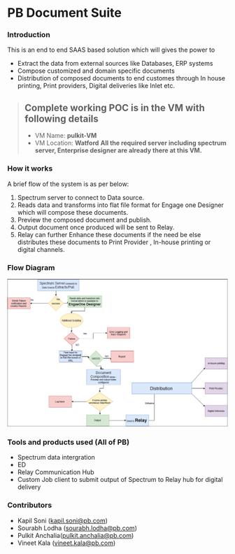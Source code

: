 # PB Document Suite

### Introduction
This is an end to end SAAS based solution which will gives the power to
- Extract the data from external sources like Databases, ERP systems
- Compose customized and domain specific documents
- Distribution of composed documents to end customes through In house printing, Print providers, Digital deliveries like Inlet etc.

> ## Complete working POC is in the VM with following details
> - VM Name: **pulkit-VM**
> - VM Location: **Watford**
> **All the required server including spectrum server, Enterprise designer are already there at this VM.**

### How it works
A brief flow of the system is as per below:
1. Spectrum server to connect to Data source.
2. Reads data and transforms into flat file format for Engage one
Designer which will compose these documents.
3. Preview the composed document and publish.
4. Output document once produced will be sent to Relay.
5. Relay can further Enhance these documents if the need be else
distributes these documents to Print Provider , In-house printing or
digital channels.

### Flow Diagram

![alt text](https://raw.githubusercontent.com/kapsonic/pbhackathon/master/Flow.PNG)


### Tools and products used (All of PB)
- Spectrum data intergration
- ED 
- Relay Communication Hub
- Custom Job client to submit output of Spectrum to Relay hub for digital delivery




### Contributors
- Kapil Soni (kapil.soni@pb.com)
- Sourabh Lodha (sourabh.lodha@pb.com)
- Pulkit Anchalia(pulkit.anchalia@pb.com)
- Vineet Kala (vineet.kala@pb.com)

